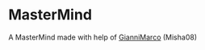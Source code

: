 # MasterMind
A MasterMind made with help of [GianniMarco](https://www.github.com/GianniMarco) (Misha08)
